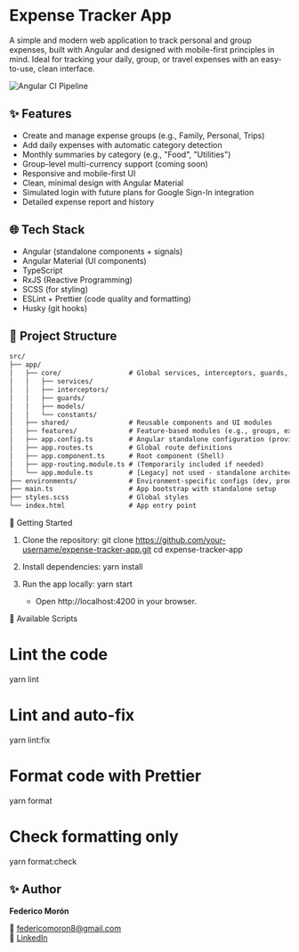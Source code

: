 # Expense Tracker App

A simple and modern web application to track personal and group expenses, built with Angular and designed with mobile-first principles in mind. Ideal for tracking your daily, group, or travel expenses with an easy-to-use, clean interface.

![Angular CI Pipeline](https://github.com/federicomoron/expense-tracker-app/actions/workflows/ci.yml/badge.svg)

## ✨ Features

- Create and manage expense groups (e.g., Family, Personal, Trips)
- Add daily expenses with automatic category detection
- Monthly summaries by category (e.g., "Food", "Utilities")
- Group-level multi-currency support (coming soon)
- Responsive and mobile-first UI
- Clean, minimal design with Angular Material
- Simulated login with future plans for Google Sign-In integration
- Detailed expense report and history

## 🌐 Tech Stack

- Angular (standalone components + signals)
- Angular Material (UI components)
- TypeScript
- RxJS (Reactive Programming)
- SCSS (for styling)
- ESLint + Prettier (code quality and formatting)
- Husky (git hooks)

## 🏢 Project Structure

```txt
src/
├── app/
│   ├── core/                 # Global services, interceptors, guards, constants, models
│   │   ├── services/
│   │   ├── interceptors/
│   │   ├── guards/
│   │   ├── models/
│   │   └── constants/
│   ├── shared/               # Reusable components and UI modules
│   ├── features/             # Feature-based modules (e.g., groups, expenses)
│   ├── app.config.ts         # Angular standalone configuration (providers, routing, etc.)
│   ├── app.routes.ts         # Global route definitions
│   ├── app.component.ts      # Root component (Shell)
│   ├── app-routing.module.ts # (Temporarily included if needed)
│   └── app.module.ts         # [Legacy] not used - standalone architecture
├── environments/             # Environment-specific configs (dev, prod)
├── main.ts                   # App bootstrap with standalone setup
├── styles.scss               # Global styles
└── index.html                # App entry point
```

🚀 Getting Started

1. Clone the repository:
   git clone https://github.com/your-username/expense-tracker-app.git
   cd expense-tracker-app

2. Install dependencies:
   yarn install

3. Run the app locally:
   yarn start

   - Open http://localhost:4200 in your browser.

🔧 Available Scripts

# Lint the code

yarn lint

# Lint and auto-fix

yarn lint:fix

# Format code with Prettier

yarn format

# Check formatting only

yarn format:check

## ✨ Author

**Federico Morón**

📧 [federicomoron8@gmail.com](mailto:federicomoron8@gmail.com)  
🔗 [LinkedIn](https://www.linkedin.com/in/federicomoron/)
